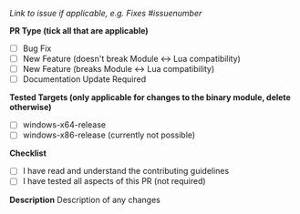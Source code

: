 *Link to issue if applicable, e.g. Fixes #issuenumber*

**PR Type (tick all that are applicable)**
- [ ] Bug Fix
- [ ] New Feature (doesn't break Module <-> Lua compatibility)
- [ ] New Feature (breaks Module <-> Lua compatibility)
- [ ] Documentation Update Required

**Tested Targets (only applicable for changes to the binary module, delete otherwise)**
- [ ] windows-x64-release
- [ ] windows-x86-release (currently not possible)

**Checklist**
- [ ] I have read and understand the contributing guidelines
- [ ] I have tested all aspects of this PR (not required)

**Description**
Description of any changes
